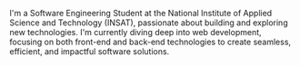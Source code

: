I'm a Software Engineering Student at the National Institute of Applied Science and Technology (INSAT), passionate about building and exploring new technologies. I'm currently diving deep into web development, focusing on both front-end and back-end technologies to create seamless, efficient, and impactful software solutions.
